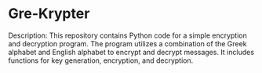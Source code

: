 # Gre-Krypter
Description: This repository contains Python code for a simple encryption and decryption program. The program utilizes a combination of the Greek alphabet and English alphabet to encrypt and decrypt messages. It includes functions for key generation, encryption, and decryption.
